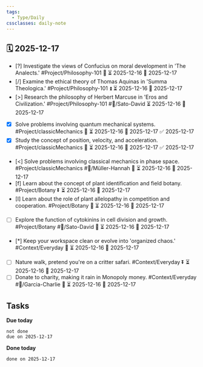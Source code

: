 ```yaml
---
tags:
  - Type/Daily
cssclasses: daily-note
---
```


## 🗓️ 2025-12-17

- [?] Investigate the views of Confucius on moral development in 'The Analects.' #Project/Philosophy-101 🔽 ⏳ 2025-12-16 📅 2025-12-17
- [/] Examine the ethical theory of Thomas Aquinas in 'Summa Theologica.' #Project/Philosophy-101 ⏫ ⏳ 2025-12-16 📅 2025-12-17
- [>] Research the philosophy of Herbert Marcuse in 'Eros and Civilization.' #Project/Philosophy-101 #👤/Sato-David ⏳ 2025-12-16 📅 2025-12-17
- [x] Solve problems involving quantum mechanical systems. #Project/classicMechanics 🔽 ⏳ 2025-12-16 📅 2025-12-17 ✅ 2025-12-17
- [x] Study the concept of position, velocity, and acceleration. #Project/classicMechanics 🔽 ⏳ 2025-12-16 📅 2025-12-17 ✅ 2025-12-17
- [<] Solve problems involving classical mechanics in phase space. #Project/classicMechanics #👤/Müller-Hannah 🔽 ⏳ 2025-12-16 📅 2025-12-17
- [f] Learn about the concept of plant identification and field botany. #Project/Botany ⏬ ⏳ 2025-12-16 📅 2025-12-17
- [I] Learn about the role of plant allelopathy in competition and cooperation. #Project/Botany 🔺 ⏳ 2025-12-16 📅 2025-12-17
- [ ] Explore the function of cytokinins in cell division and growth. #Project/Botany #👤/Sato-David 🔼 ⏳ 2025-12-16 📅 2025-12-17
- [*] Keep your workspace clean or evolve into 'organized chaos.' #Context/Everyday 🔺 ⏳ 2025-12-16 📅 2025-12-17
- [ ] Nature walk, pretend you're on a critter safari. #Context/Everyday ⏬ ⏳ 2025-12-16 📅 2025-12-17
- [ ] Donate to charity, making it rain in Monopoly money. #Context/Everyday #👤/Garcia-Charlie 🔺 ⏳ 2025-12-16 📅 2025-12-17

## Tasks

**Due today**

```tasks
not done
due on 2025-12-17
```

**Done today**

```tasks
done on 2025-12-17
```
            